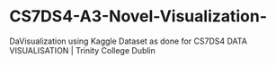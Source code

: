 # CS7DS4-A3-Novel-Visualization-
DaVisualization using Kaggle Dataset as done for CS7DS4 DATA VISUALISATION | Trinity College Dublin
